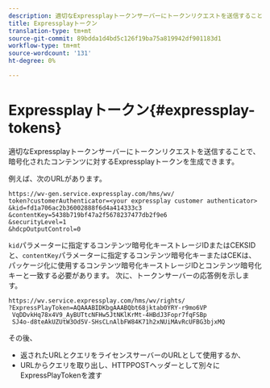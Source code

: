 ```yaml
---
description: 適切なExpressplayトークンサーバーにトークンリクエストを送信することで、暗号化されたコンテンツに対するExpressplayトークンを生成できます。
title: Expressplayトークン
translation-type: tm+mt
source-git-commit: 89bdda1d4bd5c126f19ba75a819942df901183d1
workflow-type: tm+mt
source-wordcount: '131'
ht-degree: 0%

---
```



# Expressplayトークン{#expressplay-tokens}

適切なExpressplayトークンサーバーにトークンリクエストを送信することで、暗号化されたコンテンツに対するExpressplayトークンを生成できます。

例えば、次のURLがあります。

```
https://wv-gen.service.expressplay.com/hms/wv/
token?customerAuthenticator=<your expressplay customer authenticator>
&kid=fd1a706ac2b36002888f6d4a414333c3
&contentKey=5438b719bf47a2f5678237477db2f9e6
&securityLevel=1
&hdcpOutputControl=0
```

`kid`パラメーターに指定するコンテンツ暗号化キーストレージIDまたはCEKSIDと、`contentKey`パラメーターに指定するコンテンツ暗号化キーまたはCEKは、パッケージ化に使用するコンテンツ暗号化キーストレージIDとコンテンツ暗号化キーと一致する必要があります。 次に、トークンサーバーの応答例を示します。

```
https://wv.service.expressplay.com/hms/wv/rights/
?ExpressPlayToken=AQAAABIDKbgAAABQbt68jktab0YRY-r9mo6VP
 VqDDvkHq78x4V9_AyBUTtcNFHw5JtNKlKrMt-4HBdJ3Fopr7fqFSBp
 SJ4o-d8teAkUZUtW3Od5V-SHsCLnAlbFW84K71h2xNUiMAvRcUFBG3bjxMQ
```

その後、

* 返されたURLとクエリをライセンスサーバーのURLとして使用するか、
* URLからクエリを取り出し、HTTPPOSTヘッダーとして別々にExpressPlayTokenを渡す